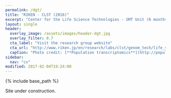 ```yaml
---
permalink: /dgt/
title: "RIKEN - CLST (2016)"
excerpt: "Center for the Life Science Technologies - GMT Unit (6 months internship - Yokohama, Japan)"
layout: single
header:
  overlay_image: /assets/images/header-dgt.jpg
  overlay_filter: 0.7
  cta_label: "Visit the research group website"
  cta_url: "http://www.riken.jp/en/research/labs/clst/genom_tech/life_sci_accel/genom_mini/"
  caption: "Photo credit: [**Population transcriptomics**](http://population-transcriptomics.org/)"
sidebar:
  nav: "cv"
modified: 2017-02-04T19:24:00
---
```


{% include base_path %}

Site under construction.
